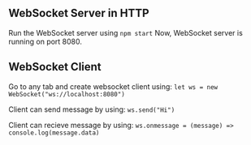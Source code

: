 ## WebSocket Server in HTTP

Run the WebSocket server using `npm start`
Now, WebSocket server is running on port 8080.

## WebSocket Client

Go to any tab and create websocket client using:
`let ws = new WebSocket("ws://localhost:8080")`

Client can send message by using:
`ws.send("Hi")`

Client can recieve message by using:
`ws.onmessage = (message) => console.log(message.data)`

